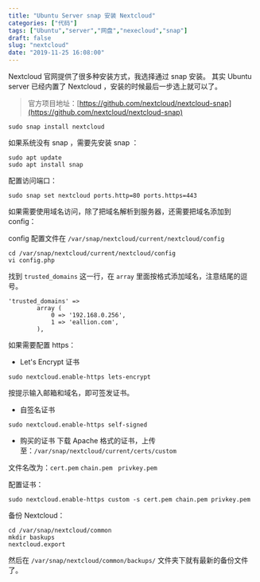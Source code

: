```yaml
---
title: "Ubuntu Server snap 安装 Nextcloud"
categories: ["代码"]
tags: ["Ubuntu","server","网盘","nexecloud","snap"]
draft: false
slug: "nextcloud"
date: "2019-11-25 16:08:00"
---
```


Nextcloud 官网提供了很多种安装方式，我选择通过 snap 安装。
其实 Ubuntu server 已经内置了 Nextcloud ，安装的时候最后一步选上就可以了。

>官方项目地址：[https://github.com/nextcloud/nextcloud-snap](https://github.com/nextcloud/nextcloud-snap)

```
sudo snap install nextcloud
```

如果系统没有 snap ，需要先安装 snap ：
```
sudo apt update
sudo apt install snap
```

配置访问端口：

```
sudo snap set nextcloud ports.http=80 ports.https=443
```

如果需要使用域名访问，除了把域名解析到服务器，还需要把域名添加到 config：

config 配置文件在 `/var/snap/nextcloud/current/nextcloud/config`
```
cd /var/snap/nextcloud/current/nextcloud/config
vi config.php
```

找到 `trusted_domains` 这一行，在 `array` 里面按格式添加域名，注意结尾的逗号。
```
'trusted_domains' =>
        array (
            0 => '192.168.0.256',
            1 => 'eallion.com',
        ),
```
如果需要配置 https：

- Let's Encrypt 证书

```
sudo nextcloud.enable-https lets-encrypt
```

按提示输入邮箱和域名，即可签发证书。

- 自签名证书
```
sudo nextcloud.enable-https self-signed
```

- 购买的证书
下载 Apache 格式的证书，上传至：`/var/snap/nextcloud/current/certs/custom`

文件名改为：`cert.pem` `chain.pem ` `privkey.pem`

配置证书：
```
sudo nextcloud.enable-https custom -s cert.pem chain.pem privkey.pem
```
备份 Nextcloud：
```
cd /var/snap/nextcloud/common
mkdir baskups
nextcloud.export
```
然后在 `/var/snap/nextcloud/common/backups/` 文件夹下就有最新的备份文件了。
